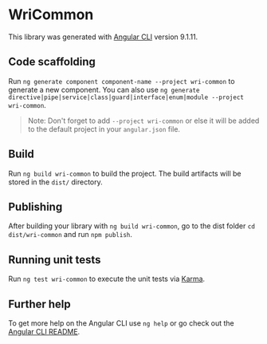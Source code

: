 # WriCommon

This library was generated with [Angular CLI](https://github.com/angular/angular-cli) version 9.1.11.

## Code scaffolding

Run `ng generate component component-name --project wri-common` to generate a new component. You can also use `ng generate directive|pipe|service|class|guard|interface|enum|module --project wri-common`.
> Note: Don't forget to add `--project wri-common` or else it will be added to the default project in your `angular.json` file. 

## Build

Run `ng build wri-common` to build the project. The build artifacts will be stored in the `dist/` directory.

## Publishing

After building your library with `ng build wri-common`, go to the dist folder `cd dist/wri-common` and run `npm publish`.

## Running unit tests

Run `ng test wri-common` to execute the unit tests via [Karma](https://karma-runner.github.io).

## Further help

To get more help on the Angular CLI use `ng help` or go check out the [Angular CLI README](https://github.com/angular/angular-cli/blob/master/README.md).
